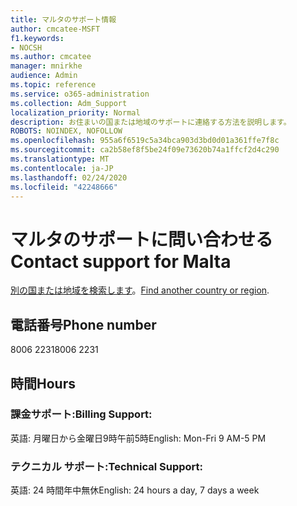 ```yaml
---
title: マルタのサポート情報
author: cmcatee-MSFT
f1.keywords:
- NOCSH
ms.author: cmcatee
manager: mnirkhe
audience: Admin
ms.topic: reference
ms.service: o365-administration
ms.collection: Adm_Support
localization_priority: Normal
description: お住まいの国または地域のサポートに連絡する方法を説明します。
ROBOTS: NOINDEX, NOFOLLOW
ms.openlocfilehash: 955a6f6519c5a34bca903d3bd0d01a361ffe7f8c
ms.sourcegitcommit: ca2b58ef8f5be24f09e73620b74a1ffcf2d4c290
ms.translationtype: MT
ms.contentlocale: ja-JP
ms.lasthandoff: 02/24/2020
ms.locfileid: "42248666"
---
```

# <a name="contact-support-for-malta"></a><span data-ttu-id="abb70-103">マルタのサポートに問い合わせる</span><span class="sxs-lookup"><span data-stu-id="abb70-103">Contact support for Malta</span></span>

<span data-ttu-id="abb70-104">[別の国または地域を検索します](../contact-support-for-business-products.md)。</span><span class="sxs-lookup"><span data-stu-id="abb70-104">[Find another country or region](../contact-support-for-business-products.md).</span></span>

## <a name="phone-number"></a><span data-ttu-id="abb70-105">電話番号</span><span class="sxs-lookup"><span data-stu-id="abb70-105">Phone number</span></span>
<span data-ttu-id="abb70-106">8006 2231</span><span class="sxs-lookup"><span data-stu-id="abb70-106">8006 2231</span></span>

## <a name="hours"></a><span data-ttu-id="abb70-107">時間</span><span class="sxs-lookup"><span data-stu-id="abb70-107">Hours</span></span>
### <a name="billing-support"></a><span data-ttu-id="abb70-108">課金サポート:</span><span class="sxs-lookup"><span data-stu-id="abb70-108">Billing Support:</span></span>

<span data-ttu-id="abb70-109">英語: 月曜日から金曜日9時午前5時</span><span class="sxs-lookup"><span data-stu-id="abb70-109">English: Mon-Fri 9 AM-5 PM</span></span>

### <a name="technical-support"></a><span data-ttu-id="abb70-110">テクニカル サポート:</span><span class="sxs-lookup"><span data-stu-id="abb70-110">Technical Support:</span></span>

<span data-ttu-id="abb70-111">英語: 24 時間年中無休</span><span class="sxs-lookup"><span data-stu-id="abb70-111">English: 24 hours a day, 7 days a week</span></span>